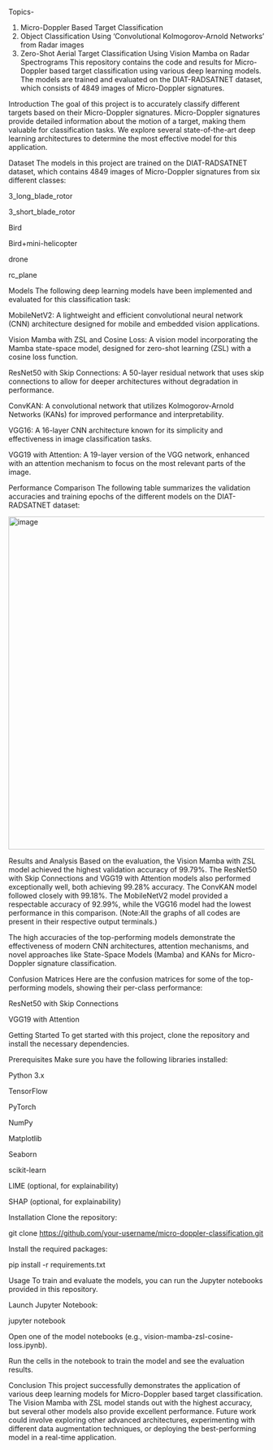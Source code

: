 Topics-
1) Micro-Doppler Based Target Classification
2) Object Classification Using ‘Convolutional Kolmogorov-Arnold Networks’ from Radar images
3) Zero-Shot Aerial Target Classification Using Vision Mamba on Radar Spectrograms
This repository contains the code and results for Micro-Doppler based target classification using various deep learning models. The models are trained and evaluated on the DIAT-RADSATNET dataset, which consists of 4849 images of Micro-Doppler signatures.

Introduction
The goal of this project is to accurately classify different targets based on their Micro-Doppler signatures. Micro-Doppler signatures provide detailed information about the motion of a target, making them valuable for classification tasks. We explore several state-of-the-art deep learning architectures to determine the most effective model for this application.

Dataset
The models in this project are trained on the DIAT-RADSATNET dataset, which contains 4849 images of Micro-Doppler signatures from six different classes:

3_long_blade_rotor

3_short_blade_rotor

Bird

Bird+mini-helicopter

drone

rc_plane

Models
The following deep learning models have been implemented and evaluated for this classification task:

MobileNetV2: A lightweight and efficient convolutional neural network (CNN) architecture designed for mobile and embedded vision applications.

Vision Mamba with ZSL and Cosine Loss: A vision model incorporating the Mamba state-space model, designed for zero-shot learning (ZSL) with a cosine loss function.

ResNet50 with Skip Connections: A 50-layer residual network that uses skip connections to allow for deeper architectures without degradation in performance.

ConvKAN: A convolutional network that utilizes Kolmogorov-Arnold Networks (KANs) for improved performance and interpretability.

VGG16: A 16-layer CNN architecture known for its simplicity and effectiveness in image classification tasks.

VGG19 with Attention: A 19-layer version of the VGG network, enhanced with an attention mechanism to focus on the most relevant parts of the image.

Performance Comparison
The following table summarizes the validation accuracies and training epochs of the different models on the DIAT-RADSATNET dataset:

<img width="1578" height="654" alt="image" src="https://github.com/user-attachments/assets/1d8efad0-e2ee-45bf-a54a-e08a7676cc00" />

Results and Analysis
Based on the evaluation, the Vision Mamba with ZSL model achieved the highest validation accuracy of 99.79%. The ResNet50 with Skip Connections and VGG19 with Attention models also performed exceptionally well, both achieving 99.28% accuracy. The ConvKAN model followed closely with 99.18%. The MobileNetV2 model provided a respectable accuracy of 92.99%, while the VGG16 model had the lowest performance in this comparison. (Note:All the graphs of all codes are present in their respective output terminals.) 

The high accuracies of the top-performing models demonstrate the effectiveness of modern CNN architectures, attention mechanisms, and novel approaches like State-Space Models (Mamba) and KANs for Micro-Doppler signature classification.

Confusion Matrices
Here are the confusion matrices for some of the top-performing models, showing their per-class performance:

ResNet50 with Skip Connections

VGG19 with Attention

Getting Started
To get started with this project, clone the repository and install the necessary dependencies.

Prerequisites
Make sure you have the following libraries installed:

Python 3.x

TensorFlow

PyTorch

NumPy

Matplotlib

Seaborn

scikit-learn

LIME (optional, for explainability)

SHAP (optional, for explainability)

Installation
Clone the repository:

git clone https://github.com/your-username/micro-doppler-classification.git

Install the required packages:

pip install -r requirements.txt

Usage
To train and evaluate the models, you can run the Jupyter notebooks provided in this repository.

Launch Jupyter Notebook:

jupyter notebook

Open one of the model notebooks (e.g., vision-mamba-zsl-cosine-loss.ipynb).

Run the cells in the notebook to train the model and see the evaluation results.

Conclusion
This project successfully demonstrates the application of various deep learning models for Micro-Doppler based target classification. The Vision Mamba with ZSL model stands out with the highest accuracy, but several other models also provide excellent performance. Future work could involve exploring other advanced architectures, experimenting with different data augmentation techniques, or deploying the best-performing model in a real-time application.
